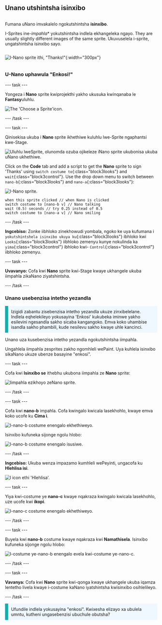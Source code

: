 ## Unano utshintsha isinxibo

<div style="display: flex; flex-wrap: wrap">
<div style="flex-basis: 200px; flex-grow: 1; margin-right: 15px;">

Fumana uNano imvakalelo ngokutshintsha **isinxibo**.

I-Sprites ine-*impahla** yokutshintsha indlela ekhangeleka ngayo. They are usually slightly different images of the same sprite. Ukuvuselela i-sprite, ungatshintsha isinxibo sayo.

</div>
<div>

![I-Nano sprite ithi, "Thanks!"](imifanekiso/nano-step-2.png){:width="300px"}

</div>
</div>

### U-Nano uphawula "Enkosi!"

--- task ---

Yongeza i **Nano** sprite kwiprojekthi yakho ukusuka kwinqanaba le **Fantasy**uluhlu.

![The 'Choose a Sprite'icon.](images/choose-sprite-menu.png)

--- /task ---

--- task ---

Qinisekisa ukuba i **Nano** sprite ikhethiwe kuluhlu lwe-Sprite ngaphantsi kwe-Stage.

![Uluhlu lweSprite, olunomda ozuba ojikeleze iNano sprite ukubonisa ukuba uNano ukhethiwe.](images/nano-selected.png)

Click on the **Code** tab and add a script to get the **Nano** sprite to sign 'Thanks' using `switch costume to`{:class="block3looks"} and `wait`{:class="block3control"}. Use the drop down menu to switch between `nano-b`{:class="block3looks"} and `nano-a`{:class="block3looks"}:

![I-Nano sprite.](images/nano-sprite.png)

```blocks3
when this sprite clicked // when Nano is clicked
switch costume to [nano-b v] // Nano talking
wait (0.5) seconds // try 0.25 instead of 0.5
switch costume to [nano-a v] // Nano smiling
```
--- /task ---

**Ingcebiso:** Zonke iibhloko zinekhowudi yombala, ngoko ke uya kufumana i `yokutshintshela isinxibo ukuya ku`{:class="block3looks"} ibhloko kwi `Looks`{:class="block3looks"} iibhloko zemenyu kunye nokulinda ka `yima`{:class="block3control"} ibhloko kwi- `Control`{:class="block3control"} iibhloko zemenyu.

--- task ---

**Uvavanyo:** Cofa kwi **Nano** sprite kwi-Stage kwaye ukhangele ukuba iimpahla zikaNano ziyatshintsha.

--- /task ---

### Unano usebenzisa intetho yezandla

<p style="border-left: solid; border-width:10px; border-color: #0faeb0; background-color: aliceblue; padding: 10px;">Izigidi zabantu zisebenzisa intetho yezandla ukuze zinxibelelane. Indlela eqhelekileyo yokusayina 'Enkosi' kukubeka iminwe yakho esilevini ngesandla sakho sicaba kangangoko. Emva koko uhambise isandla sakho phambili, kude nesilevu sakho kwaye uhle kancinci. 
</p>

<!-- Add a video of someone signing -->

Unano uza kusebenzisa intetho yezandla ngokutshintsha iimpahla.

Ungahlela iimpahla zesprites zakho ngomhleli wePaint. Uya kuhlela isinxibo sikaNano ukuze ubenze basayine "enkosi".

--- task ---

Cofa kwi **Isinxibo se** ithebhu ukubona iimpahla ze **Nano** sprite:

![Iimpahla ezikhoyo zeNano sprite.](images/nano-costumes.png)

--- /task ---

--- task ---

Cofa kwi **nano-b** impahla. Cofa kwingalo kwicala lasekhohlo, kwaye emva koko ucofe ku **Cima i**.

![I-nano-b costume enengalo ekhethiweyo.](images/nano-arm-selected.png)

Isinxibo kufuneka sijonge ngolu hlobo:

![I-nano-b costume enengalo isusiwe.](images/nano-arm-deleted.png)

--- /task ---

**Ingcebiso:** Ukuba wenza impazamo kumhleli wePeyinti, ungacofa ku **Hlehlisa isi**.

![I icon ethi 'Hlehlisa'.](images/nano-undo.png)

--- task ---

Yiya kwi-costume ye **nano-c** kwaye nqakraza kwingalo kwicala lasekhohlo, uze ucofe kwi **ikopi**.

![I-nano-c costume enengalo ekhethiweyo.](images/nano-c-arm-selected.png)

--- /task ---

--- task ---

Buyela kwi **nano-b** costume kwaye nqakraza kwi **Namathisela**. Isinxibo kufuneka sijonge ngolu hlobo:

![I-costume ye-nano-b enengalo evela kwi-costume ye-nano-c.](images/nano-b-new-arm.png)

--- /task ---

--- task ---

**Vavanya:** Cofa kwi **Nano** sprite kwi-qonga kwaye ukhangele ukuba iqamza lentetho livela kwaye i-costume kaNano iyatshintsha kwisinxibo osihlelileyo.

--- /task ---

<p style="border-left: solid; border-width:10px; border-color: #0faeb0; background-color: aliceblue; padding: 10px;">Ufundile indlela yokusayina "enkosi". Kwixesha elizayo xa ubulela umntu, kutheni ungasebenzisi ubuchule obutsha?
</p>


